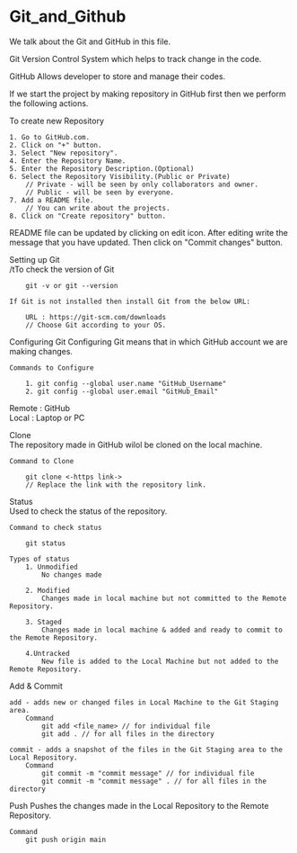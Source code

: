 # Git_and_Github
We talk about the Git and GitHub in this file.

Git
    Version Control System which helps to track change in the code.

GitHub
    Allows developer to store and manage their codes.


If we start the project by making repository in GitHub first then we perform the following actions.

To create new Repository

    1. Go to GitHub.com. 
    2. Click on "+" button.
    3. Select "New repository".
    4. Enter the Repository Name.
    5. Enter the Repository Description.(Optional)
    6. Select the Repository Visibility.(Public or Private)
        // Private - will be seen by only collaborators and owner.
        // Public - will be seen by everyone.
    7. Add a README file.
        // You can write about the projects.
    8. Click on "Create repository" button.

README file can be updated by clicking on edit icon.
After editing write the message that you have updated.
Then click on "Commit changes" button.

Setting up Git<br>
    /tTo check the version of Git 

        git -v or git --version

    If Git is not installed then install Git from the below URL:
        
        URL : https://git-scm.com/downloads
        // Choose Git according to your OS.

Configuring Git
    Configuring Git means that in which GitHub account we are making changes.

    Commands to Configure
    
        1. git config --global user.name "GitHub_Username"
        2. git config --global user.email "GitHub_Email"


Remote : GitHub <br>
Local : Laptop or PC 

Clone <br>
    The repository made in GitHub wilol be cloned on the local machine.

    Command to Clone
        
        git clone <-https link->
        // Replace the link with the repository link.

Status <br>
    Used to check the status of the repository.

    Command to check status
        
        git status

    Types of status
        1. Unmodified
            No changes made

        2. Modified
            Changes made in local machine but not committed to the Remote Repository.
        
        3. Staged
            Changes made in local machine & added and ready to commit to the Remote Repository.

        4.Untracked
            New file is added to the Local Machine but not added to the Remote Repository.

Add & Commit

    add - adds new or changed files in Local Machine to the Git Staging area.
        Command
            git add <file_name> // for individual file
            git add . // for all files in the directory

    commit - adds a snapshot of the files in the Git Staging area to the Local Repository.
        Command
            git commit -m "commit message" // for individual file
            git commit -m "commit message" . // for all files in the directory

Push
    Pushes the changes made in the Local Repository to the Remote Repository.

    Command
        git push origin main


